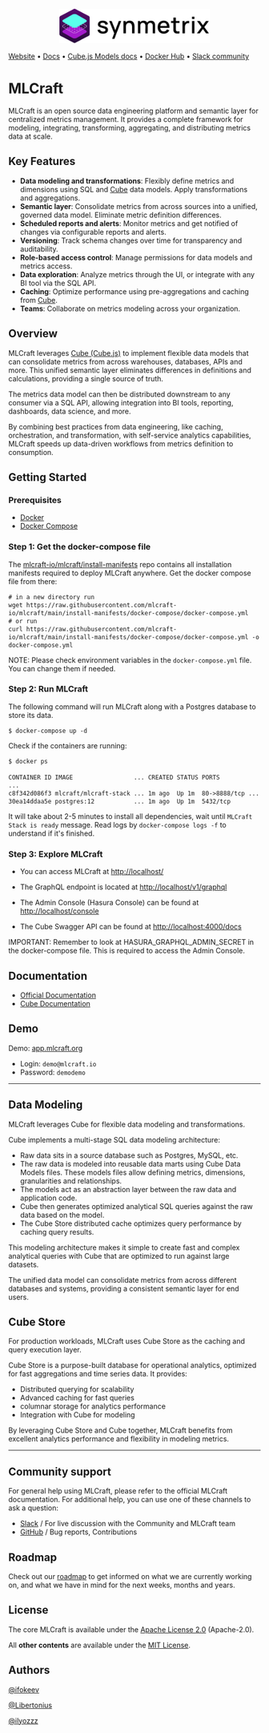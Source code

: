 <p align="center"><a href="https://synmetrix.org"><img src="https://raw.githubusercontent.com/mlcraft-io/client-v2/master/src/assets/logo_with_text.png" alt="Synmetrix" width="300px"></a></p>

[Website](https://synmetrix.org) • [Docs](https://docs.synmetrix.org) • [Cube.js Models docs](https://cube.dev/docs/schema/getting-started) • [Docker Hub](https://hub.docker.com/u/mlcraft) • [Slack community](https://join.slack.com/t/mlcraft/shared_invite/zt-1x2gxwn37-J3tTvCR5xSFVfxwUU_YKtg)


# MLCraft

MLCraft is an open source data engineering platform and semantic layer for centralized metrics management. It provides a complete framework for modeling, integrating, transforming, aggregating, and distributing metrics data at scale.

## Key Features

-   **Data modeling and transformations**: Flexibly define metrics and dimensions using SQL and [Cube](https://github.com/cube-js/cube) data models. Apply transformations and aggregations.
-   **Semantic layer**: Consolidate metrics from across sources into a unified, governed data model. Eliminate metric definition differences.
-   **Scheduled reports and alerts**: Monitor metrics and get notified of changes via configurable reports and alerts.
-   **Versioning**: Track schema changes over time for transparency and auditability.
-   **Role-based access control**: Manage permissions for data models and metrics access.
-   **Data exploration**: Analyze metrics through the UI, or integrate with any BI tool via the SQL API.
-   **Caching**: Optimize performance using pre-aggregations and caching from [Cube](https://github.com/cube-js/cube).
-   **Teams**: Collaborate on metrics modeling across your organization.

## Overview

MLCraft leverages [Cube (Cube.js)](https://github.com/cube-js/cube) to implement flexible data models that can consolidate metrics from across warehouses, databases, APIs and more. This unified semantic layer eliminates differences in definitions and calculations, providing a single source of truth.

The metrics data model can then be distributed downstream to any consumer via a SQL API, allowing integration into BI tools, reporting, dashboards, data science, and more.

By combining best practices from data engineering, like caching, orchestration, and transformation, with self-service analytics capabilities, MLCraft speeds up data-driven workflows from metrics definition to consumption.

## Getting Started

### Prerequisites

- [Docker](https://docs.docker.com/install)
- [Docker Compose](https://docs.docker.com/compose/install)


### Step 1: Get the docker-compose file

The [mlcraft-io/mlcraft/install-manifests](https://github.com/mlcraft-io/mlcraft/tree/main/install-manifests) repo
contains all installation manifests required to deploy MLCraft anywhere. Get the docker compose file from there:

```
# in a new directory run
wget https://raw.githubusercontent.com/mlcraft-io/mlcraft/main/install-manifests/docker-compose/docker-compose.yml
# or run
curl https://raw.githubusercontent.com/mlcraft-io/mlcraft/main/install-manifests/docker-compose/docker-compose.yml -o docker-compose.yml
```

NOTE: Please check environment variables in the `docker-compose.yml` file. You can change them if needed.

### Step 2: Run MLCraft

The following command will run MLCraft along with a Postgres database to store its data.

```
$ docker-compose up -d
```

Check if the containers are running:

```
$ docker ps

CONTAINER ID IMAGE                 ... CREATED STATUS PORTS          ...
c8f342d086f3 mlcraft/mlcraft-stack ... 1m ago  Up 1m  80->8888/tcp ...
30ea14ddaa5e postgres:12           ... 1m ago  Up 1m  5432/tcp    
```

It will take about 2-5 minutes to install all dependencies, wait until `MLCraft Stack is ready` message.
Read logs by `docker-compose logs -f` to understand if it's finished.

### Step 3: Explore MLCraft

* You can access MLCraft at [http://localhost/](http://localhost/)

* The GraphQL endpoint is located at [http://localhost/v1/graphql](http://localhost/v1/graphql)

* The Admin Console (Hasura Console) can be found at [http://localhost/console](http://localhost/console)

* The Cube Swagger API can be found at [http://localhost:4000/docs](http://localhost:4000/docs)

IMPORTANT: Remember to look at HASURA_GRAPHQL_ADMIN_SECRET in the docker-compose file. This is required to access the Admin Console.


## Documentation

-   [Official Documentation](https://docs.synmetrix.org/)
-   [Cube Documentation](https://cube.dev/docs)

## Demo

Demo: [app.mlcraft.org](https://app.mlcraft.org)
* Login: `demo@mlcraft.io`
* Password: `demodemo`


----


## Data Modeling

MLCraft leverages Cube for flexible data modeling and transformations.

Cube implements a multi-stage SQL data modeling architecture:

-   Raw data sits in a source database such as Postgres, MySQL, etc.
-   The raw data is modeled into reusable data marts using Cube Data Models files. These models files allow defining metrics, dimensions, granularities and relationships.
-   The models act as an abstraction layer between the raw data and application code.
-   Cube then generates optimized analytical SQL queries against the raw data based on the model.
-   The Cube Store distributed cache optimizes query performance by caching query results.

This modeling architecture makes it simple to create fast and complex analytical queries with Cube that are optimized to run against large datasets.

The unified data model can consolidate metrics from across different databases and systems, providing a consistent semantic layer for end users.

## Cube Store

For production workloads, MLCraft uses Cube Store as the caching and query execution layer.

Cube Store is a purpose-built database for operational analytics, optimized for fast aggregations and time series data. It provides:

-   Distributed querying for scalability
-   Advanced caching for fast queries
-   columnar storage for analytics performance
-   Integration with Cube for modeling

By leveraging Cube Store and Cube together, MLCraft benefits from excellent analytics performance and flexibility in modeling metrics.

---

## Community support

For general help using MLCraft, please refer to the official MLCraft documentation. For additional help, you can use one of these channels to ask a question:

* [Slack](https://join.slack.com/t/mlcraft/shared_invite/zt-1x2gxwn37-J3tTvCR5xSFVfxwUU_YKtg) / For live discussion with the Community and MLCraft team
* [GitHub](https://github.com/mlcraft-io/mlcraft) / Bug reports, Contributions

## Roadmap

Check out our [roadmap](https://github.com/mlcraft-io/mlcraft/projects) to get informed on what we are currently working on, and what we have in mind for the next weeks, months and years.

## License

The core MLCraft is available under the [Apache License 2.0](https://github.com/mlcraft-io/mlcraft/blob/main/LICENSE) (Apache-2.0).

All **other contents** are available under the [MIT License](LICENSE-community).

## Authors

[@ifokeev](https://github.com/ifokeev)

[@Libertonius](https://github.com/Libertonius)

[@ilyozzz](https://github.com/ilyozzz)